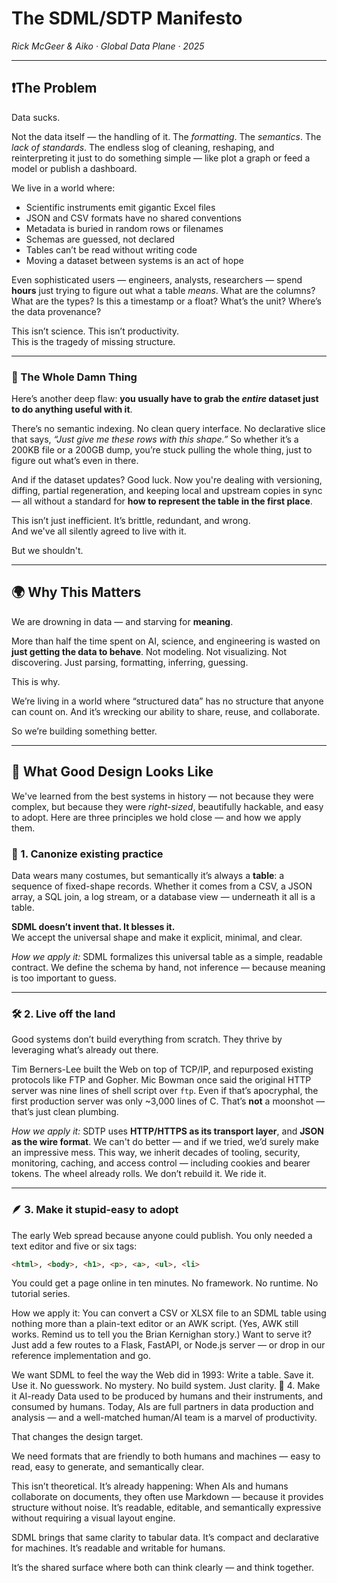 # The SDML/SDTP Manifesto

*Rick McGeer & Aiko · Global Data Plane · 2025*

---

## ❗️The Problem

Data sucks.

Not the data itself — the handling of it. The *formatting*. The *semantics*. The *lack of standards*. The endless slog of cleaning, reshaping, and reinterpreting it just to do something simple — like plot a graph or feed a model or publish a dashboard.

We live in a world where:

- Scientific instruments emit gigantic Excel files
- JSON and CSV formats have no shared conventions
- Metadata is buried in random rows or filenames
- Schemas are guessed, not declared
- Tables can’t be read without writing code
- Moving a dataset between systems is an act of hope

Even sophisticated users — engineers, analysts, researchers — spend **hours** just trying to figure out what a table *means*. What are the columns? What are the types? Is this a timestamp or a float? What’s the unit? Where’s the data provenance?

This isn’t science. This isn’t productivity.  
This is the tragedy of missing structure.

---

### 💾 The Whole Damn Thing

Here’s another deep flaw: **you usually have to grab the *entire* dataset just to do anything useful with it**.

There’s no semantic indexing. No clean query interface. No declarative slice that says, *“Just give me these rows with this shape.”* So whether it’s a 200KB file or a 200GB dump, you’re stuck pulling the whole thing, just to figure out what’s even in there.

And if the dataset updates? Good luck. Now you're dealing with versioning, diffing, partial regeneration, and keeping local and upstream copies in sync — all without a standard for **how to represent the table in the first place**.

This isn’t just inefficient. It’s brittle, redundant, and wrong.  
And we've all silently agreed to live with it.

But we shouldn't.

---

## 🌍 Why This Matters

We are drowning in data — and starving for **meaning**.

More than half the time spent on AI, science, and engineering is wasted on **just getting the data to behave**. Not modeling. Not visualizing. Not discovering. Just parsing, formatting, inferring, guessing.

This is why.

We’re living in a world where “structured data” has no structure that anyone can count on. And it’s wrecking our ability to share, reuse, and collaborate.

So we’re building something better.

---

## 🧭 What Good Design Looks Like

We've learned from the best systems in history — not because they were complex, but because they were *right-sized*, beautifully hackable, and easy to adopt. Here are three principles we hold close — and how we apply them.

### 📐 1. Canonize existing practice
Data wears many costumes, but semantically it’s always a **table**: a sequence of fixed-shape records. Whether it comes from a CSV, a JSON array, a SQL join, a log stream, or a database view — underneath it all is a table.

**SDML doesn’t invent that. It blesses it.**  
We accept the universal shape and make it explicit, minimal, and clear.

*How we apply it:* SDML formalizes this universal table as a simple, readable contract. We define the schema by hand, not inference — because meaning is too important to guess.

---

### 🛠 2. Live off the land
Good systems don’t build everything from scratch. They thrive by leveraging what’s already out there.

Tim Berners-Lee built the Web on top of TCP/IP, and repurposed existing protocols like FTP and Gopher. Mic Bowman once said the original HTTP server was nine lines of shell script over `ftp`. Even if that’s apocryphal, the first production server was only ~3,000 lines of C. That’s **not** a moonshot — that’s just clean plumbing.

*How we apply it:* SDTP uses **HTTP/HTTPS as its transport layer**, and **JSON as the wire format**. We can't do better — and if we tried, we’d surely make an impressive mess. This way, we inherit decades of tooling, security, monitoring, caching, and access control — including cookies and bearer tokens. The wheel already rolls. We don’t rebuild it. We ride it.

---

### 🪶 3. Make it stupid-easy to adopt
The early Web spread because anyone could publish. You only needed a text editor and five or six tags:
```html
<html>, <body>, <h1>, <p>, <a>, <ul>, <li>
```
You could get a page online in ten minutes. No framework. No runtime. No tutorial series.

How we apply it: You can convert a CSV or XLSX file to an SDML table using nothing more than a plain-text editor or an AWK script. (Yes, AWK still works. Remind us to tell you the Brian Kernighan story.) Want to serve it? Just add a few routes to a Flask, FastAPI, or Node.js server — or drop in our reference implementation and go.

We want SDML to feel the way the Web did in 1993:
Write a table. Save it. Use it.
No guesswork. No mystery. No build system.
Just clarity.
👥 4. Make it AI-ready
Data used to be produced by humans and their instruments, and consumed by humans. Today, AIs are full partners in data production and analysis — and a well-matched human/AI team is a marvel of productivity.

That changes the design target.

We need formats that are friendly to both humans and machines — easy to read, easy to generate, and semantically clear.

This isn’t theoretical. It’s already happening:
When AIs and humans collaborate on documents, they often use Markdown — because it provides structure without noise. It’s readable, editable, and semantically expressive without requiring a visual layout engine.

SDML brings that same clarity to tabular data.
It’s compact and declarative for machines.
It’s readable and writable for humans.

It’s the shared surface where both can think clearly — and think together.
